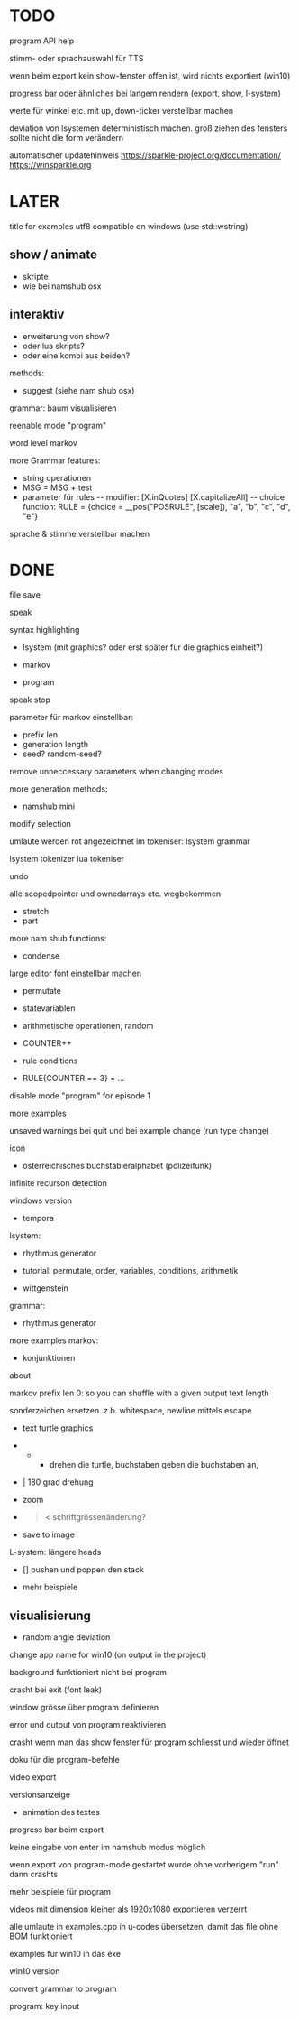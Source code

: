#  TODO

program API help

stimm- oder sprachauswahl für TTS

wenn beim export kein show-fenster offen ist, wird nichts exportiert (win10)

progress bar oder ähnliches bei langem rendern (export, show, l-system)

werte für winkel etc. mit up, down-ticker verstellbar machen

deviation von lsystemen deterministisch machen. groß ziehen des fensters sollte nicht die form verändern

automatischer updatehinweis
https://sparkle-project.org/documentation/
https://winsparkle.org


# LATER

title for examples utf8 compatible on windows (use std::wstring)

## show / animate
* skripte
* wie bei namshub osx

## interaktiv
* erweiterung von show?
* oder lua skripts?
* oder eine kombi aus beiden?

methods:
* suggest (siehe nam shub osx)

grammar: baum visualisieren

reenable mode "program"

word level markov


more Grammar features:
* string operationen
* MSG = MSG + test
* parameter für rules
-- modifier:    [X.inQuotes] [X.capitalizeAll]
-- choice function: RULE = {choice = __pos("POSRULE", [scale]), "a", "b", "c", "d", "e"}

sprache & stimme verstellbar machen


# DONE

file save

speak

syntax highlighting

- lsystem (mit graphics? oder erst später für die graphics einheit?)

- markov

- program

speak stop

parameter für markov einstellbar:
- prefix len
- generation length
- seed? random-seed?

remove unneccessary parameters when changing modes


more generation methods:
- namshub mini

modify selection


umlaute werden rot angezeichnet im tokeniser:
lsystem
grammar

lsystem tokenizer
lua tokeniser

undo

alle scopedpointer und ownedarrays etc. wegbekommen

* stretch
* part

more nam shub functions:
* condense

large editor font einstellbar machen

* permutate
* statevariablen

* arithmetische operationen, random
* COUNTER++

* rule conditions
* RULE{COUNTER == 3} = ...

disable mode "program" for episode 1

more examples

unsaved warnings bei quit
und bei example change (run type change)

icon

* österreichisches buchstabieralphabet (polizeifunk)

infinite recurson detection

windows version

* tempora

lsystem:
* rhythmus generator
* tutorial: permutate, order, variables, conditions, arithmetik

* wittgenstein

grammar:
* rhythmus generator


more examples
markov:
* konjunktionen

about

markov prefix len 0: so you can shuffle with a given output text length

sonderzeichen ersetzen. z.b. whitespace, newline mittels escape

* text turtle graphics
* + - drehen die turtle, buchstaben geben die buchstaben an,

* | 180 grad drehung

* zoom

* > < schriftgrössenänderung?

* save to image

L-system:
längere heads

* [] pushen und poppen den stack

* mehr beispiele


## visualisierung
* random angle deviation

change app name for win10 (on output in the project)

background funktioniert nicht bei program

crasht bei exit (font leak)

window grösse über program definieren

error und output von program reaktivieren

crasht wenn man das show fenster für program schliesst und wieder öffnet

doku für die program-befehle

video export

versionsanzeige

* animation des textes

progress bar beim export

keine eingabe von enter im namshub modus möglich

wenn export von program-mode gestartet wurde ohne vorherigem "run" dann crashts

mehr beispiele für program

videos mit dimension kleiner als 1920x1080 exportieren verzerrt

alle umlaute in examples.cpp in u-codes übersetzen, damit das file ohne BOM funktioniert

examples für win10 in das exe

win10 version

convert grammar to program

program: key input
